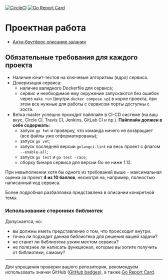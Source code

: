 
[![CircleCI](https://circleci.com/gh/Lefthander/otus-go-antibruteforce.svg?style=svg)](https://circleci.com/gh/Lefthander/otus-go-antibruteforce)
[![Go Report Card](https://goreportcard.com/badge/github.com/lefthander/otus-go-antibruteforce)](https://goreportcard.com/report/github.com/lefthander/tokenbucket)

# Проектная работа

* [Анти-брутфорс описание задания](./anti-bruteforce.md)

## Обязательные требования для каждого проекта

* Наличие юнит-тестов на ключевые алгоритмы (ядро) сервиса.
* Докеризация сервиса:
  - наличие валидного Dockerfile для сервиса;
  - сервис и необходимое ему окружение запускаются без ошибок через `make run` (внутри `docker compose up`) в корне проекта,
    при этом все нужные для работы с сервисом порты доступны с хоста.
* Ветка master успешно проходит пайплайн в CI-CD системе (на ваш вкус, Circle CI, Travis CI, Jenkins, GitLab CI и пр.).
**Пайплайн должен в себе содержать**:
  - запуск `go fmt` и проверку, что команда ничего не возвращает (все файлы уже отформатированы);
  - запуск `go vet`;
  - запуск последней версии `golangci-lint` на весь проект с флагом `--enable-all`;
  - запуск `go test` и `go test -race`;
  - сборку бинаря сервиса для версии Go не ниже 1.12. 

При невыполнении хотя бы одного из требований выше - максимальная оценка за проект **4 из 10 баллов**,
несмотря на, например, полностью написанный код сервиса.

Более подробная разбалловка представлена в описании конкретной темы.

### Использование сторонних библиотек

Допускается, но:

- вы должны иметь представление о том, что происходит внутри.
- точно ли подходит данная библиотека для решения вашей задачи?
- не станет ли библиотека узким местом сервиса?
- не полезнее ли написать функционал, которые вы хотите получить от библиотеки, самому?

---

Для упрощения проверки вашего репозитория, рекомендуем использовать значки GitHub
([GitHub badges](https://github.com/dwyl/repo-badges)), а также [Go Report Card](https://goreportcard.com/).
